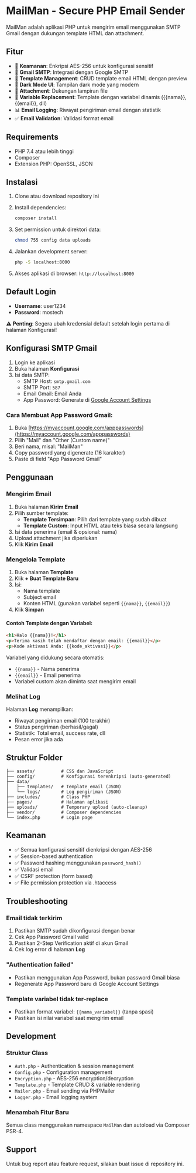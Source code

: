 # MailMan - Secure PHP Email Sender

MailMan adalah aplikasi PHP untuk mengirim email menggunakan SMTP Gmail dengan dukungan template HTML dan attachment.

## Fitur

- 🔐 **Keamanan**: Enkripsi AES-256 untuk konfigurasi sensitif
- 📧 **Gmail SMTP**: Integrasi dengan Google SMTP
- 📝 **Template Management**: CRUD template email HTML dengan preview
- 🎨 **Dark Mode UI**: Tampilan dark mode yang modern
- 📎 **Attachment**: Dukungan lampiran file
- 🔄 **Variable Replacement**: Template dengan variabel dinamis ({{nama}}, {{email}}, dll)
- 📊 **Email Logging**: Riwayat pengiriman email dengan statistik
- ✅ **Email Validation**: Validasi format email

## Requirements

- PHP 7.4 atau lebih tinggi
- Composer
- Extension PHP: OpenSSL, JSON

## Instalasi

1. Clone atau download repository ini
2. Install dependencies:
   ```bash
   composer install
   ```

3. Set permission untuk direktori data:
   ```bash
   chmod 755 config data uploads
   ```

4. Jalankan development server:
   ```bash
   php -S localhost:8000
   ```

5. Akses aplikasi di browser: `http://localhost:8000`

## Default Login

- **Username**: user1234
- **Password**: mostech

⚠️ **Penting**: Segera ubah kredensial default setelah login pertama di halaman Konfigurasi!

## Konfigurasi SMTP Gmail

1. Login ke aplikasi
2. Buka halaman **Konfigurasi**
3. Isi data SMTP:
   - SMTP Host: `smtp.gmail.com`
   - SMTP Port: `587`
   - Email Gmail: Email Anda
   - App Password: Generate di [Google Account Settings](https://myaccount.google.com/apppasswords)

### Cara Membuat App Password Gmail:

1. Buka [https://myaccount.google.com/apppasswords](https://myaccount.google.com/apppasswords)
2. Pilih "Mail" dan "Other (Custom name)"
3. Beri nama, misal: "MailMan"
4. Copy password yang digenerate (16 karakter)
5. Paste di field "App Password Gmail"

## Penggunaan

### Mengirim Email

1. Buka halaman **Kirim Email**
2. Pilih sumber template:
   - **Template Tersimpan**: Pilih dari template yang sudah dibuat
   - **Template Custom**: Input HTML atau teks biasa secara langsung
3. Isi data penerima (email & opsional: nama)
4. Upload attachment jika diperlukan
5. Klik **Kirim Email**

### Mengelola Template

1. Buka halaman **Template**
2. Klik **+ Buat Template Baru**
3. Isi:
   - Nama template
   - Subject email
   - Konten HTML (gunakan variabel seperti `{{nama}}`, `{{email}}`)
4. Klik **Simpan**

#### Contoh Template dengan Variabel:

```html
<h1>Halo {{nama}}!</h1>
<p>Terima kasih telah mendaftar dengan email: {{email}}</p>
<p>Kode aktivasi Anda: {{kode_aktivasi}}</p>
```

Variabel yang didukung secara otomatis:
- `{{nama}}` - Nama penerima
- `{{email}}` - Email penerima
- Variabel custom akan diminta saat mengirim email

### Melihat Log

Halaman **Log** menampilkan:
- Riwayat pengiriman email (100 terakhir)
- Status pengiriman (berhasil/gagal)
- Statistik: Total email, success rate, dll
- Pesan error jika ada

## Struktur Folder

```
├── assets/          # CSS dan JavaScript
├── config/          # Konfigurasi terenkripsi (auto-generated)
├── data/
│   ├── templates/   # Template email (JSON)
│   └── logs/        # Log pengiriman (JSON)
├── includes/        # Class PHP
├── pages/           # Halaman aplikasi
├── uploads/         # Temporary upload (auto-cleanup)
├── vendor/          # Composer dependencies
└── index.php        # Login page
```

## Keamanan

- ✅ Semua konfigurasi sensitif dienkripsi dengan AES-256
- ✅ Session-based authentication
- ✅ Password hashing menggunakan `password_hash()`
- ✅ Validasi email
- ✅ CSRF protection (form based)
- ✅ File permission protection via .htaccess

## Troubleshooting

### Email tidak terkirim

1. Pastikan SMTP sudah dikonfigurasi dengan benar
2. Cek App Password Gmail valid
3. Pastikan 2-Step Verification aktif di akun Gmail
4. Cek log error di halaman **Log**

### "Authentication failed"

- Pastikan menggunakan App Password, bukan password Gmail biasa
- Regenerate App Password baru di Google Account Settings

### Template variabel tidak ter-replace

- Pastikan format variabel: `{{nama_variabel}}` (tanpa spasi)
- Pastikan isi nilai variabel saat mengirim email

## Development

### Struktur Class

- `Auth.php` - Authentication & session management
- `Config.php` - Configuration management
- `Encryption.php` - AES-256 encryption/decryption
- `Template.php` - Template CRUD & variable rendering
- `Mailer.php` - Email sending via PHPMailer
- `Logger.php` - Email logging system

### Menambah Fitur Baru

Semua class menggunakan namespace `MailMan` dan autoload via Composer PSR-4.

## Support

Untuk bug report atau feature request, silakan buat issue di repository ini.
